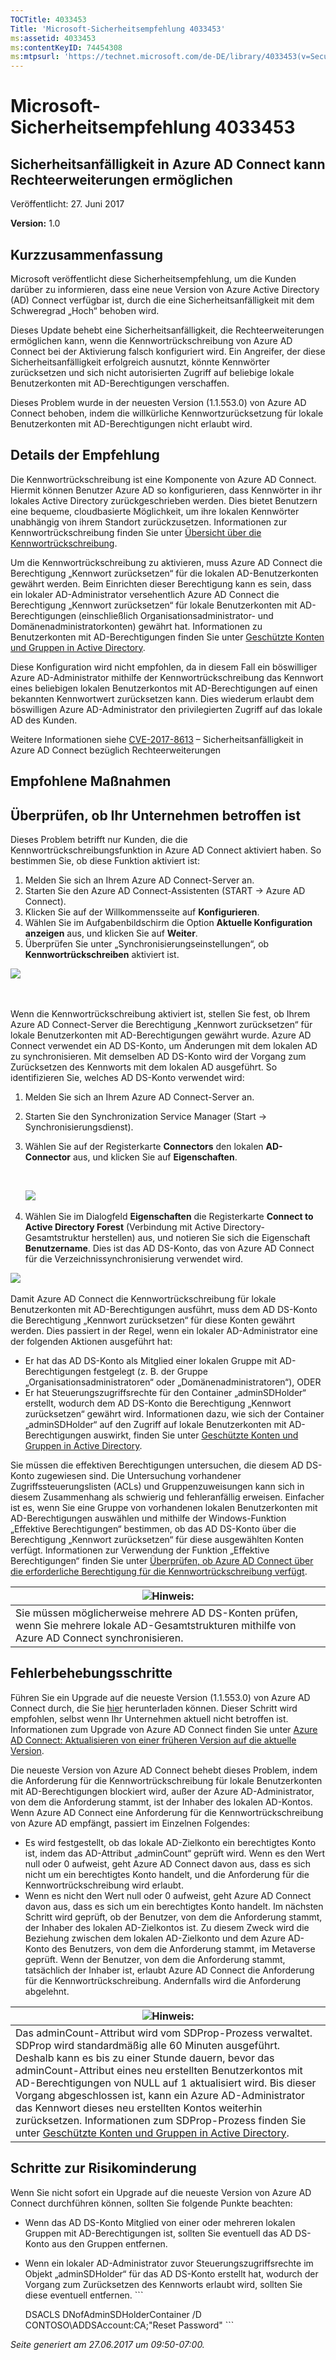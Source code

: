 ```yaml
---
TOCTitle: 4033453
Title: 'Microsoft-Sicherheitsempfehlung 4033453'
ms:assetid: 4033453
ms:contentKeyID: 74454308
ms:mtpsurl: 'https://technet.microsoft.com/de-DE/library/4033453(v=Security.10)'
---
```


Microsoft-Sicherheitsempfehlung 4033453
=======================================

Sicherheitsanfälligkeit in Azure AD Connect kann Rechteerweiterungen ermöglichen
--------------------------------------------------------------------------------

Veröffentlicht: 27. Juni 2017

**Version:** 1.0

Kurzzusammenfassung
-------------------

Microsoft veröffentlicht diese Sicherheitsempfehlung, um die Kunden darüber zu informieren, dass eine neue Version von Azure Active Directory (AD) Connect verfügbar ist, durch die eine Sicherheitsanfälligkeit mit dem Schweregrad „Hoch“ behoben wird.

Dieses Update behebt eine Sicherheitsanfälligkeit, die Rechteerweiterungen ermöglichen kann, wenn die Kennwortrückschreibung von Azure AD Connect bei der Aktivierung falsch konfiguriert wird. Ein Angreifer, der diese Sicherheitsanfälligkeit erfolgreich ausnutzt, könnte Kennwörter zurücksetzen und sich nicht autorisierten Zugriff auf beliebige lokale Benutzerkonten mit AD-Berechtigungen verschaffen.

Dieses Problem wurde in der neuesten Version (1.1.553.0) von Azure AD Connect behoben, indem die willkürliche Kennwortzurücksetzung für lokale Benutzerkonten mit AD-Berechtigungen nicht erlaubt wird.

Details der Empfehlung
----------------------

Die Kennwortrückschreibung ist eine Komponente von Azure AD Connect. Hiermit können Benutzer Azure AD so konfigurieren, dass Kennwörter in ihr lokales Active Directory zurückgeschrieben werden. Dies bietet Benutzern eine bequeme, cloudbasierte Möglichkeit, um ihre lokalen Kennwörter unabhängig von ihrem Standort zurückzusetzen. Informationen zur Kennwortrückschreibung finden Sie unter [Übersicht über die Kennwortrückschreibung](https://docs.microsoft.com/de-de/azure/active-directory/active-directory-passwords-writeback).

Um die Kennwortrückschreibung zu aktivieren, muss Azure AD Connect die Berechtigung „Kennwort zurücksetzen“ für die lokalen AD-Benutzerkonten gewährt werden. Beim Einrichten dieser Berechtigung kann es sein, dass ein lokaler AD-Administrator versehentlich Azure AD Connect die Berechtigung „Kennwort zurücksetzen“ für lokale Benutzerkonten mit AD-Berechtigungen (einschließlich Organisationsadministrator- und Domänenadministratorkonten) gewährt hat. Informationen zu Benutzerkonten mit AD-Berechtigungen finden Sie unter [Geschützte Konten und Gruppen in Active Directory](https://docs.microsoft.com/de-de/windows-server/identity/ad-ds/plan/security-best-practices/appendix-c--protected-accounts-and-groups-in-active-directory).

Diese Konfiguration wird nicht empfohlen, da in diesem Fall ein böswilliger Azure AD-Administrator mithilfe der Kennwortrückschreibung das Kennwort eines beliebigen lokalen Benutzerkontos mit AD-Berechtigungen auf einen bekannten Kennwortwert zurücksetzen kann. Dies wiederum erlaubt dem böswilligen Azure AD-Administrator den privilegierten Zugriff auf das lokale AD des Kunden.

Weitere Informationen siehe [CVE-2017-8613](https://cve.mitre.org/cgi-bin/cvename.cgi?name=cve-2017-8613) – Sicherheitsanfälligkeit in Azure AD Connect bezüglich Rechteerweiterungen

Empfohlene Maßnahmen
--------------------

**Überprüfen, ob Ihr Unternehmen betroffen ist**
------------------------------------------------

Dieses Problem betrifft nur Kunden, die die Kennwortrückschreibungsfunktion in Azure AD Connect aktiviert haben. So bestimmen Sie, ob diese Funktion aktiviert ist:

1.  Melden Sie sich an Ihrem Azure AD Connect-Server an.
2.  Starten Sie den Azure AD Connect-Assistenten (START → Azure AD Connect).
3.  Klicken Sie auf der Willkommensseite auf **Konfigurieren**.
4.  Wählen Sie im Aufgabenbildschirm die Option **Aktuelle Konfiguration anzeigen** aus, und klicken Sie auf **Weiter**.
5.  Überprüfen Sie unter „Synchronisierungseinstellungen“, ob **Kennwortrückschreiben** aktiviert ist.

![](../../images/Mt803213.EB9A43C32235251CEBA30763CA023255(de-DE,Security.10).png) 

 

Wenn die Kennwortrückschreibung aktiviert ist, stellen Sie fest, ob Ihrem Azure AD Connect-Server die Berechtigung „Kennwort zurücksetzen“ für lokale Benutzerkonten mit AD-Berechtigungen gewährt wurde. Azure AD Connect verwendet ein AD DS-Konto, um Änderungen mit dem lokalen AD zu synchronisieren. Mit demselben AD DS-Konto wird der Vorgang zum Zurücksetzen des Kennworts mit dem lokalen AD ausgeführt. So identifizieren Sie, welches AD DS-Konto verwendet wird:

1.  Melden Sie sich an Ihrem Azure AD Connect-Server an.
2.  Starten Sie den Synchronization Service Manager (Start → Synchronisierungsdienst).
3.  Wählen Sie auf der Registerkarte **Connectors** den lokalen **AD-Connector** aus, und klicken Sie auf **Eigenschaften**.

     

    ![](../../images/Mt803213.DB61E87568D302355369B23FC0475F46(de-DE,Security.10).png) 

4.  Wählen Sie im Dialogfeld **Eigenschaften** die Registerkarte **Connect to Active Directory Forest** (Verbindung mit Active Directory-Gesamtstruktur herstellen) aus, und notieren Sie sich die Eigenschaft **Benutzername**. Dies ist das AD DS-Konto, das von Azure AD Connect für die Verzeichnissynchronisierung verwendet wird.

![](../../images/Mt803213.BD84BA8E1D6EF8D03644EA75D5C15A1C(de-DE,Security.10).png) 

Damit Azure AD Connect die Kennwortrückschreibung für lokale Benutzerkonten mit AD-Berechtigungen ausführt, muss dem AD DS-Konto die Berechtigung „Kennwort zurücksetzen“ für diese Konten gewährt werden. Dies passiert in der Regel, wenn ein lokaler AD-Administrator eine der folgenden Aktionen ausgeführt hat:

-   Er hat das AD DS-Konto als Mitglied einer lokalen Gruppe mit AD-Berechtigungen festgelegt (z. B. der Gruppe „Organisationsadministratoren“ oder „Domänenadministratoren“), ODER
-   Er hat Steuerungszugriffsrechte für den Container „adminSDHolder“ erstellt, wodurch dem AD DS-Konto die Berechtigung „Kennwort zurücksetzen“ gewährt wird. Informationen dazu, wie sich der Container „adminSDHolder“ auf den Zugriff auf lokale Benutzerkonten mit AD-Berechtigungen auswirkt, finden Sie unter [Geschützte Konten und Gruppen in Active Directory](https://docs.microsoft.com/de-de/windows-server/identity/ad-ds/plan/security-best-practices/appendix-c--protected-accounts-and-groups-in-active-directory).

Sie müssen die effektiven Berechtigungen untersuchen, die diesem AD DS-Konto zugewiesen sind. Die Untersuchung vorhandener Zugriffssteuerungslisten (ACLs) und Gruppenzuweisungen kann sich in diesem Zusammenhang als schwierig und fehleranfällig erweisen. Einfacher ist es, wenn Sie eine Gruppe von vorhandenen lokalen Benutzerkonten mit AD-Berechtigungen auswählen und mithilfe der Windows-Funktion „Effektive Berechtigungen“ bestimmen, ob das AD DS-Konto über die Berechtigung „Kennwort zurücksetzen“ für diese ausgewählten Konten verfügt. Informationen zur Verwendung der Funktion „Effektive Berechtigungen“ finden Sie unter [Überprüfen, ob Azure AD Connect über die erforderliche Berechtigung für die Kennwortrückschreibung verfügt](https://docs.microsoft.com/de-de/azure/active-directory/active-directory-passwords-troubleshoot).

| <img src="../../images/Mt803213.note(de-DE,Security.10).gif" class="note" />Hinweis:                                       |
|---------------------------------------------------------------------------------------------------------------------------------------------------|
| Sie müssen möglicherweise mehrere AD DS-Konten prüfen, wenn Sie mehrere lokale AD-Gesamtstrukturen mithilfe von Azure AD Connect synchronisieren. |

Fehlerbehebungsschritte
-----------------------

Führen Sie ein Upgrade auf die neueste Version (1.1.553.0) von Azure AD Connect durch, die Sie [hier](https://www.microsoft.com/en-us/download/details.aspx?id=47594) herunterladen können. Dieser Schritt wird empfohlen, selbst wenn Ihr Unternehmen aktuell nicht betroffen ist. Informationen zum Upgrade von Azure AD Connect finden Sie unter [Azure AD Connect: Aktualisieren von einer früheren Version auf die aktuelle Version](https://docs.microsoft.com/de-de/azure/active-directory/connect/active-directory-aadconnect-upgrade-previous-version).

Die neueste Version von Azure AD Connect behebt dieses Problem, indem die Anforderung für die Kennwortrückschreibung für lokale Benutzerkonten mit AD-Berechtigungen blockiert wird, außer der Azure AD-Administrator, von dem die Anforderung stammt, ist der Inhaber des lokalen AD-Kontos. Wenn Azure AD Connect eine Anforderung für die Kennwortrückschreibung von Azure AD empfängt, passiert im Einzelnen Folgendes:

-   Es wird festgestellt, ob das lokale AD-Zielkonto ein berechtigtes Konto ist, indem das AD-Attribut „adminCount“ geprüft wird. Wenn es den Wert null oder 0 aufweist, geht Azure AD Connect davon aus, dass es sich nicht um ein berechtigtes Konto handelt, und die Anforderung für die Kennwortrückschreibung wird erlaubt.
-   Wenn es nicht den Wert null oder 0 aufweist, geht Azure AD Connect davon aus, dass es sich um ein berechtigtes Konto handelt. Im nächsten Schritt wird geprüft, ob der Benutzer, von dem die Anforderung stammt, der Inhaber des lokalen AD-Zielkontos ist. Zu diesem Zweck wird die Beziehung zwischen dem lokalen AD-Zielkonto und dem Azure AD-Konto des Benutzers, von dem die Anforderung stammt, im Metaverse geprüft. Wenn der Benutzer, von dem die Anforderung stammt, tatsächlich der Inhaber ist, erlaubt Azure AD Connect die Anforderung für die Kennwortrückschreibung. Andernfalls wird die Anforderung abgelehnt.

| <img src="../../images/Mt803213.note(de-DE,Security.10).gif" class="note" />Hinweis:                                                                                                                                                                                                                                                                                                                                                                                                                                                                                                                                                                                      |
|--------------------------------------------------------------------------------------------------------------------------------------------------------------------------------------------------------------------------------------------------------------------------------------------------------------------------------------------------------------------------------------------------------------------------------------------------------------------------------------------------------------------------------------------------------------------------------------------------------------------------------------------------------------------------------------------------|
| Das adminCount-Attribut wird vom SDProp-Prozess verwaltet. SDProp wird standardmäßig alle 60 Minuten ausgeführt. Deshalb kann es bis zu einer Stunde dauern, bevor das adminCount-Attribut eines neu erstellten Benutzerkontos mit AD-Berechtigungen von NULL auf 1 aktualisiert wird. Bis dieser Vorgang abgeschlossen ist, kann ein Azure AD-Administrator das Kennwort dieses neu erstellten Kontos weiterhin zurücksetzen. Informationen zum SDProp-Prozess finden Sie unter [Geschützte Konten und Gruppen in Active Directory](https://docs.microsoft.com/de-de/windows-server/identity/ad-ds/plan/security-best-practices/appendix-c--protected-accounts-and-groups-in-active-directory). |

Schritte zur Risikominderung
----------------------------

Wenn Sie nicht sofort ein Upgrade auf die neueste Version von Azure AD Connect durchführen können, sollten Sie folgende Punkte beachten:

-   Wenn das AD DS-Konto Mitglied von einer oder mehreren lokalen Gruppen mit AD-Berechtigungen ist, sollten Sie eventuell das AD DS-Konto aus den Gruppen entfernen.
-   Wenn ein lokaler AD-Administrator zuvor Steuerungszugriffsrechte im Objekt „adminSDHolder“ für das AD DS-Konto erstellt hat, wodurch der Vorgang zum Zurücksetzen des Kennworts erlaubt wird, sollten Sie diese eventuell entfernen.
        ```

    DSACLS DNofAdminSDHolderContainer /D CONTOSO\ADDSAccount:CA;"Reset Password"
        ```

*Seite generiert am 27.06.2017 um 09:50-07:00.*

